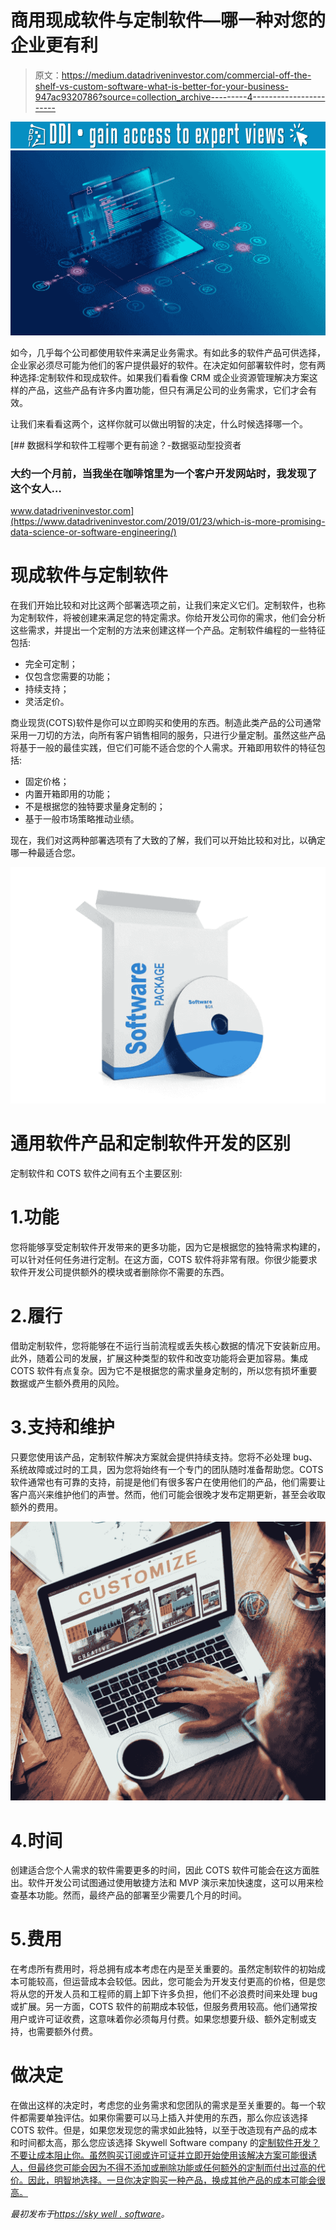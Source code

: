 # 商用现成软件与定制软件—哪一种对您的企业更有利

> 原文：<https://medium.datadriveninvestor.com/commercial-off-the-shelf-vs-custom-software-what-is-better-for-your-business-947ac9320786?source=collection_archive---------4----------------------->

[![](img/40f2e44afeb30102e0800a63ee6c6c78.png)](http://www.track.datadriveninvestor.com/1B9E)![](img/bdd9950fecbbe5551f0cc56b5327e035.png)

如今，几乎每个公司都使用软件来满足业务需求。有如此多的软件产品可供选择，企业家必须尽可能为他们的客户提供最好的软件。在决定如何部署软件时，您有两种选择:定制软件和现成软件。如果我们看看像 CRM 或企业资源管理解决方案这样的产品，这些产品有许多内置功能，但只有满足公司的业务需求，它们才会有效。

让我们来看看这两个，这样你就可以做出明智的决定，什么时候选择哪一个。

[](https://www.datadriveninvestor.com/2019/01/23/which-is-more-promising-data-science-or-software-engineering/) [## 数据科学和软件工程哪个更有前途？-数据驱动型投资者

### 大约一个月前，当我坐在咖啡馆里为一个客户开发网站时，我发现了这个女人…

www.datadriveninvestor.com](https://www.datadriveninvestor.com/2019/01/23/which-is-more-promising-data-science-or-software-engineering/) 

# 现成软件与定制软件

在我们开始比较和对比这两个部署选项之前，让我们来定义它们。定制软件，也称为定制软件，将被创建来满足您的特定需求。你给开发公司你的需求，他们会分析这些需求，并提出一个定制的方法来创建这样一个产品。定制软件编程的一些特征包括:

*   完全可定制；
*   仅包含您需要的功能；
*   持续支持；
*   灵活定价。

商业现货(COTS)软件是你可以立即购买和使用的东西。制造此类产品的公司通常采用一刀切的方法，向所有客户销售相同的服务，只进行少量定制。虽然这些产品将基于一般的最佳实践，但它们可能不适合您的个人需求。开箱即用软件的特征包括:

*   固定价格；
*   内置开箱即用的功能；
*   不是根据您的独特要求量身定制的；
*   基于一般市场策略推动业绩。

现在，我们对这两种部署选项有了大致的了解，我们可以开始比较和对比，以确定哪一种最适合您。

![](img/c4fa41492b6f1d2c7483c06847ae3cdc.png)

# 通用软件产品和定制软件开发的区别

定制软件和 COTS 软件之间有五个主要区别:

# 1.功能

您将能够享受定制软件开发带来的更多功能，因为它是根据您的独特需求构建的，可以针对任何任务进行定制。在这方面，COTS 软件将非常有限。你很少能要求软件开发公司提供额外的模块或者删除你不需要的东西。

# 2.履行

借助定制软件，您将能够在不运行当前流程或丢失核心数据的情况下安装新应用。此外，随着公司的发展，扩展这种类型的软件和改变功能将会更加容易。集成 COTS 软件有点复杂。因为它不是根据您的需求量身定制的，所以您有损坏重要数据或产生额外费用的风险。

# 3.支持和维护

只要您使用该产品，定制软件解决方案就会提供持续支持。您将不必处理 bug、系统故障或过时的工具，因为您将始终有一个专门的团队随时准备帮助您。COTS 软件通常也有可靠的支持，前提是他们有很多客户在使用他们的产品，他们需要让客户高兴来维护他们的声誉。然而，他们可能会很晚才发布定期更新，甚至会收取额外的费用。

![](img/c9430eca3808bb9363871ec822eb49ce.png)

# 4.时间

创建适合您个人需求的软件需要更多的时间，因此 COTS 软件可能会在这方面胜出。软件开发公司试图通过使用敏捷方法和 MVP 演示来加快速度，这可以用来检查基本功能。然而，最终产品的部署至少需要几个月的时间。

# 5.费用

在考虑所有费用时，将总拥有成本考虑在内是至关重要的。虽然定制软件的初始成本可能较高，但运营成本会较低。因此，您可能会为开发支付更高的价格，但是您将从您的开发人员和工程师的肩上卸下许多负担，他们不必浪费时间来处理 bug 或扩展。另一方面，COTS 软件的前期成本较低，但服务费用较高。他们通常按用户或许可证收费，这意味着你必须每月付费。如果您想要升级、额外定制或支持，也需要额外付费。

# 做决定

在做出这样的决定时，考虑您的业务需求和您团队的需求是至关重要的。每一个软件都需要单独评估。如果你需要可以马上插入并使用的东西，那么你应该选择 COTS 软件。但是，如果您发现您的需求如此独特，以至于改造现有产品的成本和时间都太高，那么您应该选择 Skywell Software company 的[定制软件开发？不要让成本阻止你。虽然购买订阅或许可证并立即开始使用该解决方案可能很诱人，但最终您可能会因为不得不添加或删除功能或任何额外的定制而付出过高的代价。因此，明智地选择。一旦你决定购买一种产品，换成其他产品的成本可能会很高。](https://skywell.software/)

*最初发布于*[*https://sky well . software*](https://skywell.software/blog/commercial-off-the-shelf-vs-custom-software/)*。*